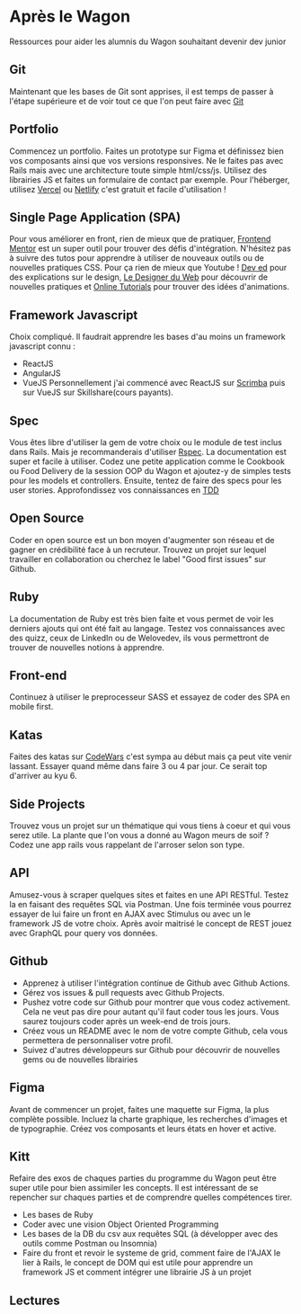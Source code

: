 # Après le Wagon
Ressources pour aider les alumnis du Wagon souhaitant devenir dev junior

## Git
Maintenant que les bases de Git sont apprises, il est temps de passer à l'étape supérieure et de voir tout ce que l'on peut faire avec [Git](https://www.atlassian.com/fr/git/tutorials)

## Portfolio
Commencez un portfolio. Faites un prototype sur Figma et définissez bien vos composants ainsi que vos versions responsives.
Ne le faites pas avec Rails mais avec une architecture toute simple html/css/js.
Utilisez des librairies JS et faites un formulaire de contact par exemple.
Pour l'héberger, utilisez [Vercel](https://vercel.com/) ou [Netlify](https://www.netlify.com/) c'est gratuit et facile d'utilisation ! 

## Single Page Application (SPA)
Pour vous améliorer en front, rien de mieux que de pratiquer, [Frontend Mentor](https://www.frontendmentor.io/) est un super outil pour trouver des défis d'intégration.
N'hésitez pas à suivre des tutos pour apprendre à utiliser de nouveaux outils ou de nouvelles pratiques CSS.
Pour ça rien de mieux que Youtube ! [Dev ed](https://www.youtube.com/channel/UClb90NQQcskPUGDIXsQEz5Q) pour des explications sur le design, [Le Designer du Web](https://www.youtube.com/channel/UCMFbNXUkjSUJ6WC20tGTzJg) pour découvrir de nouvelles pratiques et [Online Tutorials](https://www.youtube.com/channel/UCbwXnUipZsLfUckBPsC7Jog) pour trouver des idées d'animations.

## Framework Javascript
Choix compliqué. Il faudrait apprendre les bases d'au moins un framework javascript connu :
  - ReactJS
  - AngularJS
  - VueJS
Personnellement j'ai commencé avec ReactJS sur [Scrimba](https://scrimba.com/) puis sur VueJS sur Skillshare(cours payants).

## Spec
Vous êtes libre d'utiliser la gem de votre choix ou le module de test inclus dans Rails. Mais je recommanderais d'utiliser [Rspec](https://rspec.info/). La documentation est super et facile à utiliser.
Codez une petite application comme le Cookbook ou Food Delivery de la session OOP du Wagon et ajoutez-y de simples tests pour les models et controllers.
Ensuite, tentez de faire des specs pour les user stories.
Approfondissez vos connaissances en [TDD](https://thoughtbot.com/upcase/fundamentals-of-tdd )

## Open Source
Coder en open source est un bon moyen d'augmenter son réseau et de gagner en crédibilité face à un recruteur.
Trouvez un projet sur lequel travailler en collaboration ou cherchez le label "Good first issues" sur Github.

## Ruby
La documentation de Ruby est très bien faite et vous permet de voir les derniers ajouts qui ont été fait au langage.
Testez vos connaissances avec des quizz, ceux de LinkedIn ou de Welovedev, ils vous permettront de trouver de nouvelles notions à apprendre.

## Front-end
Continuez à utiliser le preprocesseur SASS et essayez de coder des SPA en mobile first.

## Katas
Faites des katas sur [CodeWars](https://www.codewars.com/) c'est sympa au début mais ça peut vite venir lassant. Essayer quand même dans faire 3 ou 4 par jour. Ce serait top d'arriver au kyu 6.

## Side Projects
Trouvez vous un projet sur un thématique qui vous tiens à coeur et qui vous serez utile. La plante que l'on vous a donné au Wagon meurs de soif ? Codez une app rails vous rappelant de l'arroser selon son type.

## API
Amusez-vous à scraper quelques sites et faites en une API RESTful. Testez la en faisant des requêtes SQL via Postman.
Une fois terminée vous pourrez essayer de lui faire un front en AJAX avec Stimulus ou avec un le framework JS de votre choix.
Après avoir maitrisé le concept de REST jouez avec GraphQL pour query vos données.

## Github
- Apprenez à utiliser l'intégration continue de Github avec Github Actions. 
- Gérez vos issues & pull requests avec Github Projects.
- Pushez votre code sur Github pour montrer que vous codez activement. Cela ne veut pas dire pour autant qu'il faut coder tous les jours. Vous saurez toujours coder après un week-end de trois jours.
- Créez vous un README avec le nom de votre compte Github, cela vous permettera de personnaliser votre profil.
- Suivez d'autres développeurs sur Github pour découvrir de nouvelles gems ou de nouvelles librairies

## Figma
Avant de commencer un projet, faites une maquette sur Figma, la plus complète possible.
Incluez la charte graphique, les recherches d'images et de typographie. 
Créez vos composants et leurs états en hover et active.

## Kitt
Refaire des exos de chaques parties du programme du Wagon peut être super utile pour bien assimiler les concepts. Il est intéressant de se repencher sur chaques parties et de comprendre quelles compétences tirer.
- Les bases de Ruby
- Coder avec une vision Object Oriented Programming
- Les bases de la DB du csv aux requêtes SQL (à développer avec des outils comme Postman ou Insomnia)
- Faire du front et revoir le systeme de grid, comment faire de l'AJAX le lier à Rails, le concept de DOM qui est utile pour apprendre un framework JS et comment intégrer une librairie JS à un projet

## Lectures
